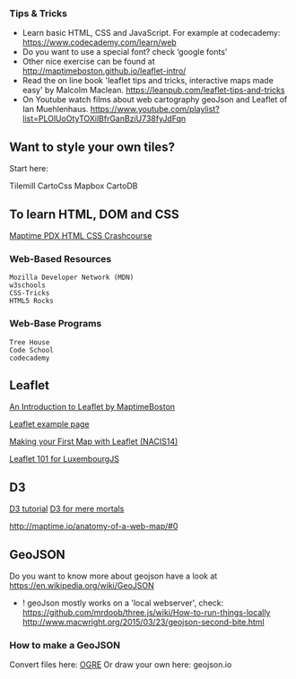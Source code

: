 
### Tips & Tricks


* Learn basic HTML, CSS and JavaScript. For example at codecademy: https://www.codecademy.com/learn/web
* Do you want to use a special font? check ‘google fonts’
* Other nice exercise can be found at http://maptimeboston.github.io/leaflet-intro/
* Read the on line book 'leaflet tips and tricks, interactive maps made easy' by Malcolm Maclean. https://leanpub.com/leaflet-tips-and-tricks
* On Youtube watch films about web cartography geoJson and Leaflet of Ian Muehlenhaus. https://www.youtube.com/playlist?list=PLOlUoOtyTOXilBfrGanBziU738fyJdFqn



## Want to style your own tiles?
Start here: 

Tilemill
CartoCss
Mapbox
CartoDB



## To learn HTML, DOM and CSS

[Maptime PDX HTML CSS Crashcourse](https://github.com/mattsayler/Maptime_HTML_CSS_Basics)

### Web-Based Resources

    Mozilla Developer Network (MDN)
    w3schools
    CSS-Tricks
    HTML5 Rocks

### Web-Base Programs

    Tree House
    Code School
    codecademy


## Leaflet
[An Introduction to Leaflet by MaptimeBoston](http://maptimeboston.github.io/leaflet-intro/)

[Leaflet example page](http://leafletjs.com/examples.html)

[Making your First Map with Leaflet (NACIS14)](http://lyzidiamond.com/nacis-talk/#0)

[Leaflet 101 for LuxembourgJS](http://luxembourgjs.github.io/leaflet-demo/#/)

## D3
[D3 tutorial](https://github.com/d3/d3/wiki/Tutorials)
[D3 for mere mortals](http://www.recursion.org/d3-for-mere-mortals/)

http://maptime.io/anatomy-of-a-web-map/#0

## GeoJSON
Do you want to know more about geojson have a look at https://en.wikipedia.org/wiki/GeoJSON
* ! geoJson mostly works on a 'local webserver', check: https://github.com/mrdoob/three.js/wiki/How-to-run-things-locally
http://www.macwright.org/2015/03/23/geojson-second-bite.html 

### How to make a GeoJSON
Convert files here:
[OGRE](http://ogre.adc4gis.com/)
Or draw your own here:
geojson.io